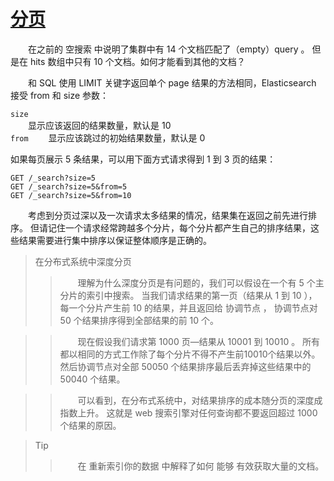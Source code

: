 # [分页](03_pagination.md)   
&emsp;&emsp;在之前的 空搜索 中说明了集群中有 14 个文档匹配了（empty）query 。 
但是在 hits 数组中只有 10 个文档。如何才能看到其他的文档？

&emsp;&emsp;和 SQL 使用 LIMIT 关键字返回单个 page 结果的方法相同，Elasticsearch 接受 from 和 size 参数：

`size`   
&emsp;&emsp;显示应该返回的结果数量，默认是 10    
`from`
&emsp;&emsp;显示应该跳过的初始结果数量，默认是 0    

如果每页展示 5 条结果，可以用下面方式请求得到 1 到 3 页的结果：  
```$xslt
GET /_search?size=5
GET /_search?size=5&from=5
GET /_search?size=5&from=10
```
&emsp;&emsp;考虑到分页过深以及一次请求太多结果的情况，结果集在返回之前先进行排序。 
但请记住一个请求经常跨越多个分片，每个分片都产生自己的排序结果，这些结果需要进行集中排序以保证整体顺序是正确的。  
>在分布式系统中深度分页
>>&emsp;&emsp;理解为什么深度分页是有问题的，我们可以假设在一个有 5 个主分片的索引中搜索。 
当我们请求结果的第一页（结果从 1 到 10 ），每一个分片产生前 10 的结果，并且返回给 协调节点 ，
协调节点对 50 个结果排序得到全部结果的前 10 个。

>>&emsp;&emsp;现在假设我们请求第 1000 页—​结果从 10001 到 10010 。
所有都以相同的方式工作除了每个分片不得不产生前10010个结果以外。 
然后协调节点对全部 50050 个结果排序最后丢弃掉这些结果中的 50040 个结果。

>>&emsp;&emsp;可以看到，在分布式系统中，对结果排序的成本随分页的深度成指数上升。
这就是 web 搜索引擎对任何查询都不要返回超过 1000 个结果的原因。

> Tip
>>&emsp;&emsp;在 重新索引你的数据 中解释了如何 能够 有效获取大量的文档。